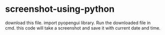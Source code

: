 # screenshot-using-python
download this file.
import pyopengui library.
Run the downloaded file in cmd.
this code will take a screenshot and save it with current date and time.
